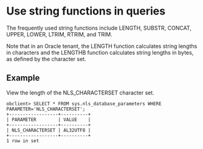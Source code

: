 # Use string functions in queries

The frequently used string functions include LENGTH, SUBSTR, CONCAT, UPPER, LOWER, LTRIM, RTRIM, and TRIM. 

Note that in an Oracle tenant, the LENGTH function calculates string lengths in characters and the LENGTHB function calculates string lengths in bytes, as defined by the character set. 

## Example

<!-- ### Example 1

Check the string length of the Chinese character "中". 

```unknow
obclient> SELECT LENGTH('中'), LENGTHB('中') FROM DUAL;
+---------------+----------------+
| LENGTH('中')  | LENGTHB('中')  |
+---------------+----------------+
|             1 |              3 |
+---------------+----------------+
1 row in set
``` -->

<!-- ### Example 2 -->

View the length of the NLS_CHARACTERSET character set. 

```unknow
obclient> SELECT * FROM sys.nls_database_parameters WHERE PARAMETER='NLS_CHARACTERSET';
+------------------+----------+
| PARAMETER        | VALUE    |
+------------------+----------+
| NLS_CHARACTERSET | AL32UTF8 |
+------------------+----------+
1 row in set
```
